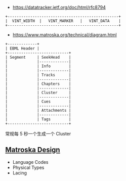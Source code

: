 

- https://datatracker.ietf.org/doc/html/rfc8794

```
+-------------------------------------------------+
|  VINT_WIDTH  |   VINT_MARKER   |   VINT_DATA    |
+-------------------------------------------------+
```


- https://www.matroska.org/technical/diagram.html

```
+-------------+
| EBML Header |
+---------------------------+
| Segment     | SeekHead    |
|             |-------------|
|             | Info        |
|             |-------------|
|             | Tracks      |
|             |-------------|
|             | Chapters    |
|             |-------------|
|             | Cluster     |
|             |-------------|
|             | Cues        |
|             |-------------|
|             | Attachments |
|             |-------------|
|             | Tags        |
+---------------------------+
```

常规每 5 秒一个生成一个 Cluster

## [Matroska Design](https://matroska.org/technical/basics.html)

- Language Codes
- Physical Types
- Lacing
